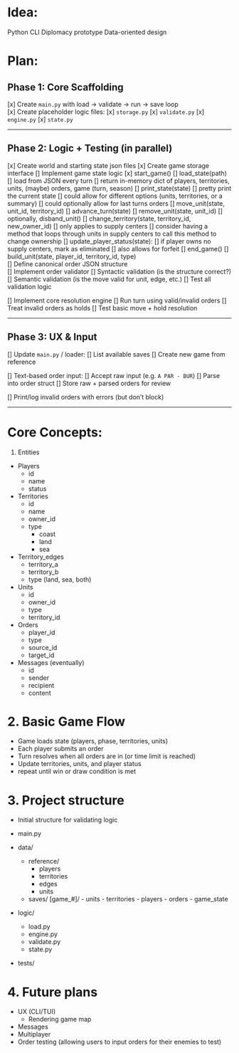 # Idea:

Python CLI Diplomacy prototype
Data-oriented design

# Plan:

## Phase 1: Core Scaffolding

[x] Create `main.py` with load → validate → run → save loop  
[x] Create placeholder logic files:
    [x] `storage.py`
    [x] `validate.py`
    [x] `engine.py`
    [x] `state.py`

---

##  Phase 2: Logic + Testing (in parallel)

[x] Create world and starting state json files
[x] Create game storage interface
[] Implement game state logic
    [x] start_game()
    [] load_state(path)
	[] load from JSON every turn
	[] return in-memory dict of players, territories, units, (maybe) orders, game (turn, season)
    [] print_state(state)
	[] pretty print the current state
	[] could allow for different options (units, territories, or a summary)
	[] could optionally allow for last turns orders
    [] move_unit(state, unit_id, territory_id)
    [] advance_turn(state)
    [] remove_unit(state, unit_id)
	[] optionally, disband_unit()
    [] change_territory(state, territory_id, new_owner_id)
	[] only applies to supply centers
	[] consider having a method that loops through units in supply centers to call this method to change ownership
    [] update_player_status(state):
	[] if player owns no supply centers, mark as eliminated
	[] also allows for forfeit
    [] end_game()
    [] build_unit(state, player_id, territory_id, type)    
[] Define canonical order JSON structure  
[] Implement order validator
    [] Syntactic validation (is the structure correct?)
    [] Semantic validation (is the move valid for unit, edge, etc.)
    [] Test all validation logic

[] Implement core resolution engine
    [] Run turn using valid/invalid orders
    [] Treat invalid orders as holds
    [] Test basic move + hold resolution


---

##  Phase 3: UX & Input

[] Update `main.py` / loader:
    [] List available saves
    [] Create new game from reference

[] Text-based order input:
    [] Accept raw input (e.g. `A PAR - BUR`)
    [] Parse into order struct
    [] Store raw + parsed orders for review

[] Print/log invalid orders with errors (but don’t block)

---

# Core Concepts:

1. Entities
- Players
	- id
	- name
	- status
- Territories
	- id
	- name
	- owner_id
	- type
        - coast
        - land
        - sea
- Territory_edges
    - territory_a
    - territory_b
    - type (land, sea, both)
- Units
	- id
	- owner_id
	- type
    - territory_id
- Orders
	- player_id
	- type
	- source_id
	- target_id
- Messages (eventually)
	- id
	- sender
	- recipient
	- content

# 2. Basic Game Flow
- Game loads state (players, phase, territories, units)
- Each player submits an order
- Turn resolves when all orders are in (or time limit is reached)
- Update territories, units, and player status
- repeat until win or draw condition is met

# 3. Project structure
- Initial structure for validating logic

- main.py
- data/
    - reference/
        - players
        - territories
        - edges
        - units
    - saves/
        [game_#]/
            - units
            - territories
            - players
            - orders
            - game_state
- logic/
    - load.py
    - engine.py
    - validate.py
    - state.py
- tests/

# 4. Future plans
- UX (CLI/TUI)
    - Rendering game map
- Messages
- Multiplayer
- Order testing (allowing users to input orders for their enemies to test)
